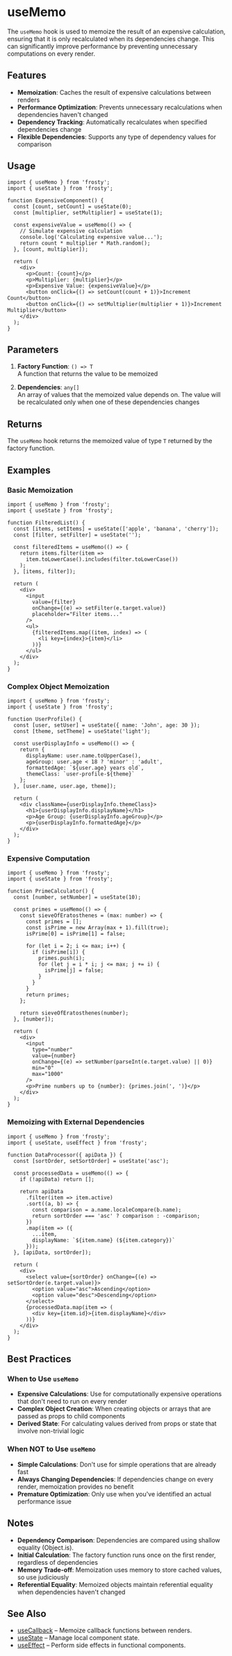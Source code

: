 # useMemo

The `useMemo` hook is used to memoize the result of an expensive calculation, ensuring that it is only recalculated when its dependencies change. This can significantly improve performance by preventing unnecessary computations on every render.

## Features

- **Memoization**: Caches the result of expensive calculations between renders
- **Performance Optimization**: Prevents unnecessary recalculations when dependencies haven't changed
- **Dependency Tracking**: Automatically recalculates when specified dependencies change
- **Flexible Dependencies**: Supports any type of dependency values for comparison

## Usage

```tsx
import { useMemo } from 'frosty';
import { useState } from 'frosty';

function ExpensiveComponent() {
  const [count, setCount] = useState(0);
  const [multiplier, setMultiplier] = useState(1);

  const expensiveValue = useMemo(() => {
    // Simulate expensive calculation
    console.log('Calculating expensive value...');
    return count * multiplier * Math.random();
  }, [count, multiplier]);

  return (
    <div>
      <p>Count: {count}</p>
      <p>Multiplier: {multiplier}</p>
      <p>Expensive Value: {expensiveValue}</p>
      <button onClick={() => setCount(count + 1)}>Increment Count</button>
      <button onClick={() => setMultiplier(multiplier + 1)}>Increment Multiplier</button>
    </div>
  );
}
```

## Parameters

1. **Factory Function**: `() => T`  
   A function that returns the value to be memoized

2. **Dependencies**: `any[]`  
   An array of values that the memoized value depends on. The value will be recalculated only when one of these dependencies changes

## Returns

The `useMemo` hook returns the memoized value of type `T` returned by the factory function.

## Examples

### Basic Memoization

```tsx
import { useMemo } from 'frosty';
import { useState } from 'frosty';

function FilteredList() {
  const [items, setItems] = useState(['apple', 'banana', 'cherry']);
  const [filter, setFilter] = useState('');

  const filteredItems = useMemo(() => {
    return items.filter(item => 
      item.toLowerCase().includes(filter.toLowerCase())
    );
  }, [items, filter]);

  return (
    <div>
      <input 
        value={filter}
        onChange={(e) => setFilter(e.target.value)}
        placeholder="Filter items..."
      />
      <ul>
        {filteredItems.map((item, index) => (
          <li key={index}>{item}</li>
        ))}
      </ul>
    </div>
  );
}
```

### Complex Object Memoization

```tsx
import { useMemo } from 'frosty';
import { useState } from 'frosty';

function UserProfile() {
  const [user, setUser] = useState({ name: 'John', age: 30 });
  const [theme, setTheme] = useState('light');

  const userDisplayInfo = useMemo(() => {
    return {
      displayName: user.name.toUpperCase(),
      ageGroup: user.age < 18 ? 'minor' : 'adult',
      formattedAge: `${user.age} years old`,
      themeClass: `user-profile-${theme}`
    };
  }, [user.name, user.age, theme]);

  return (
    <div className={userDisplayInfo.themeClass}>
      <h1>{userDisplayInfo.displayName}</h1>
      <p>Age Group: {userDisplayInfo.ageGroup}</p>
      <p>{userDisplayInfo.formattedAge}</p>
    </div>
  );
}
```

### Expensive Computation

```tsx
import { useMemo } from 'frosty';
import { useState } from 'frosty';

function PrimeCalculator() {
  const [number, setNumber] = useState(10);

  const primes = useMemo(() => {
    const sieveOfEratosthenes = (max: number) => {
      const primes = [];
      const isPrime = new Array(max + 1).fill(true);
      isPrime[0] = isPrime[1] = false;

      for (let i = 2; i <= max; i++) {
        if (isPrime[i]) {
          primes.push(i);
          for (let j = i * i; j <= max; j += i) {
            isPrime[j] = false;
          }
        }
      }
      return primes;
    };

    return sieveOfEratosthenes(number);
  }, [number]);

  return (
    <div>
      <input 
        type="number"
        value={number}
        onChange={(e) => setNumber(parseInt(e.target.value) || 0)}
        min="0"
        max="1000"
      />
      <p>Prime numbers up to {number}: {primes.join(', ')}</p>
    </div>
  );
}
```

### Memoizing with External Dependencies

```tsx
import { useMemo } from 'frosty';
import { useState, useEffect } from 'frosty';

function DataProcessor({ apiData }) {
  const [sortOrder, setSortOrder] = useState('asc');

  const processedData = useMemo(() => {
    if (!apiData) return [];

    return apiData
      .filter(item => item.active)
      .sort((a, b) => {
        const comparison = a.name.localeCompare(b.name);
        return sortOrder === 'asc' ? comparison : -comparison;
      })
      .map(item => ({
        ...item,
        displayName: `${item.name} (${item.category})`
      }));
  }, [apiData, sortOrder]);

  return (
    <div>
      <select value={sortOrder} onChange={(e) => setSortOrder(e.target.value)}>
        <option value="asc">Ascending</option>
        <option value="desc">Descending</option>
      </select>
      {processedData.map(item => (
        <div key={item.id}>{item.displayName}</div>
      ))}
    </div>
  );
}
```

## Best Practices

### When to Use `useMemo`

- **Expensive Calculations**: Use for computationally expensive operations that don't need to run on every render
- **Complex Object Creation**: When creating objects or arrays that are passed as props to child components
- **Derived State**: For calculating values derived from props or state that involve non-trivial logic

### When NOT to Use `useMemo`

- **Simple Calculations**: Don't use for simple operations that are already fast
- **Always Changing Dependencies**: If dependencies change on every render, memoization provides no benefit
- **Premature Optimization**: Only use when you've identified an actual performance issue

## Notes

- **Dependency Comparison**: Dependencies are compared using shallow equality (Object.is).
- **Initial Calculation**: The factory function runs once on the first render, regardless of dependencies
- **Memory Trade-off**: Memoization uses memory to store cached values, so use judiciously
- **Referential Equality**: Memoized objects maintain referential equality when dependencies haven't changed

## See Also

- [useCallback](./useCallback.md) – Memoize callback functions between renders.
- [useState](./useState.md) – Manage local component state.
- [useEffect](./useEffect.md) – Perform side effects in functional components.
